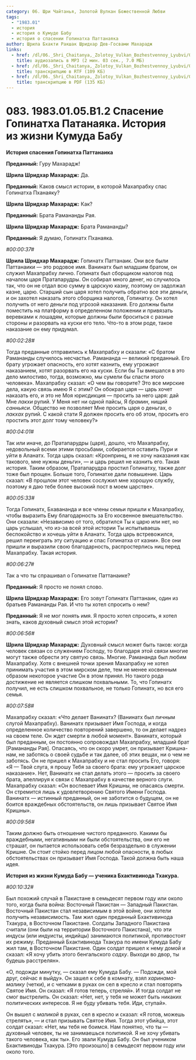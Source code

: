 ```yaml
---
category: 06. Шри Чайтанья, Золотой Вулкан Божественной Любви
tags:
  - "1983.01"
  - история
  - история о Кумуде Бабу
  - история о спасении Гопинатха Паттанаяка
author: Шрила Бхакти Ракшак Шридхар Дев-Госвами Махарадж
links:
  - href: /dl/06._Shri_Chaitanya,_Zolotoy_Vulkan_Bozhestvennoy_Lyubvi/083_1983.01.05.B1.2_SridharMj_Spasenie_Gopinatha_Patanajaka_Istorija_iz_zhizni_Kumuda_Babu.mp3
    title: аудиозапись в MP3 (2 мин. 03 сек., 7.0 МБ)
  - href: /dl/06._Shri_Chaitanya,_Zolotoy_Vulkan_Bozhestvennoy_Lyubvi/083_1983.01.05.B1.2_SridharMj_Spasenie_Gopinatha_Patanajaka_Istorija_iz_zhizni_Kumuda_Babu.rtf
    title: транскрипцию в RTF (109 КБ)
  - href: /dl/06._Shri_Chaitanya,_Zolotoy_Vulkan_Bozhestvennoy_Lyubvi/083_1983.01.05.B1.2_SridharMj_Spasenie_Gopinatha_Patanajaka_Istorija_iz_zhizni_Kumuda_Babu.pdf
    title: транскрипцию в PDF (135 КБ)
---
```


# 083. 1983.01.05.B1.2 Спасение Гопинатха Патанаяка. История из жизни Кумуда Бабу

**История спасения Гопинатха Паттанаика**

**Преданный:** Гуру Махарадж!

**Шрила Шридхар Махарадж:** Да.

**Преданный:** Каков смысл истории, в которой Махапрабху спас Гопинатха Пханаяку?

**Шрила Шридхар Махарадж:** Как?

**Преданный:** Брата Рамананды Рая.

**Шрила Шридхар Махарадж:** Брата Рамананды?

**Преданный:** Я думаю, Гопинатх Пханаяка.

*#00:00:37#*

**Шрила Шридхар Махарадж:** Гопинатх Паттанаик. Они все были Паттанаики — это родовое имя. Ванинатх был младшим братом, он служил Махапрабху лично. Гопинатх был сборщиком налогов под началом царя Пратапарудры. Он собирал много денег, но случилось так, что он не отдал всю сумму в царскую казну, поэтому он задолжал казне, царю. Старший сын царя хотел получить обратно все эти деньги, и он захотел наказать этого сборщика налогов, Гопинатху. Он хотел получить от него деньги под угрозой наказания. Его должны были поместить на платформу в определенном положении и привязать веревками к лошадям, которые должны были броситься с разные стороны и разорвать на куски его тело. Что-то в этом роде, такое наказание он ему придумал.

*#00:02:28#*

Тогда преданные отправились к Махапрабху и сказали: «С братом Рамананды случилось несчастье. Рамананда — великий преданный. Его брату угрожает опасность, его хотят казнить, ему угрожают наказанием, хотят разорвать его на куски. Если бы Ты вмешался в это дело милостиво, тогда, возможно, мы сумели бы спасти этого человека». Махапрабху сказал: «О чем вы говорите? Это все мирские дела, какую связь имею Я с этим? Он обокрал царя — царь хочет наказать его, и это не Моя юрисдикция — просить за него царя: дай Мне *лакхи* рупий. У Меня нет ни одной пайсы, Я *брамин*, нищий *санньяси*. Общество не позволяет Мне просить царя о деньгах, о *лакхах* рупий. С какой стати Я должен просить его об этом, просить его простить этот долг тому человеку?»

*#00:04:01#*

Так или иначе, до Пратапарудры (царя), дошло, что Махапрабху, недовольный всеми этими просьбами, собирается оставить Пури и уйти в Аланатх. Тогда царь сказал: «Кронпринц, я не хочу наказания как такового, мне нужны деньги», — и царь решил не казнить его. Такая история. Таким образом, Пратапарудра простил Гопинатху, также долг тоже был прощен. Больше того, Гопинатхе дали повышение. Царь сказал: «В прошлом этот человек сослужил мне хорошую службу, поэтому я даю тебе более высокий пост в моем царстве».

*#00:05:33#*

Тогда Гопинатх, Бхавананда и все члены семьи пришли к Махапрабху, чтобы выразить Ему благодарность за Его косвенное вмешательство. Они сказали: «Независимо от того, обратился Ты к царю или нет, но царь услышал, что из-за всей этой истории Ты испытываешь беспокойство и хочешь уйти в Аланатх. Тогда царь встревожился, решил переиграть эту ситуацию и спас Гопинатха от казни». Все они пришли и выразили свою благодарность, распростерлись ниц перед Махапрабху. Такая история.

*#00:06:27#*

Так а что ты спрашивал о Гопинатхе Паттанаике?

**Преданный:** Я просто не понял слово.

**Шрила Шридхар Махарадж:** Его зовут Гопинатх Паттанаик, один из братьев Рамананды Рая. И что ты хотел спросить о нем?

**Преданный:** Я не мог понять имя. Я просто хотел спросить, я хотел знать, каков духовный смысл этой истории?

*#00:06:56#*

**Шрила Шридхар Махарадж:** Духовный смысл может быть таков: когда человек связан со служением Господу, то благодаря этой связи многие могут также обрести эту святую связь. Многие. Рамананда был любим Махапрабху. Хотя с внешней точки зрения Махапрабху не хотел принимать участия в этом мирском деле, тем не менее косвенным образом некоторое участие Он в этом принял. Но такого рода достижение не является слишком похвальными. То, что Гопинатх получил, не есть слишком похвальное, не только Гопинатх, но вся его семья.

*#00:07:58#*

Махапрабху сказал: «Что делает Ванинатх? (Ванинатх был личным слугой Махапрабху). Ванинатх призывает Имя Господа, и когда определенное количество повторений завершено, то он делает надрез на своем теле. Он ждет смерти в любой момент». Ванинатх, который был преданным, он постоянно сопровождал Махапрабху, младший брат [Рамананды Рая]. Опасаясь, что он скоро умрет, он призывает Кришна-нам, не заботясь о своей судьбе и так далее, об этих вещах, ни о чем не заботясь. Он не пришел к Махапрабху и не стал просить Его, говоря: «Я — Твой слуга, я прошу Тебя за своего брата: ему угрожает царское наказание». Нет, Ванинатх не стал делать этого — просить за своего брата, апеллируя к связи с Махапрабху в качестве верного слуги. Махапрабху сказал: «Он воспевает Имя Кришны, не опасаясь смерти. Он стремится лишь к удовлетворению Святого Имени Господа. Ванинатх — истинный преданный, он не заботится о будущем, он не боится враждебных обстоятельств, он лишь призывает Святое Имя Кришны».

*#00:09:56#*

Таким должно быть отношение чистого преданного. Какими бы враждебными, негативными ни были обстоятельства, они его не страшат, он пытается использовать себя безраздельно в служении Кришне. Он стоит стойко перед лицом любой опасности, в любых обстоятельствах он призывает Имя Господа. Такой должна быть наша идея.

**История из жизни Кумуда Бабу — ученика Бхактивинода Тхакура.**

*#00:10:32#*

Был похожий случай в Пакистане в семьдесят первом году или около того, когда была война: Восточный Пакистан — Западный Пакистан. Восточный Пакистан стал независимым в этой войне, они хотели получить независимость. Там жил один преданный Бхактивинода Тхакура, в Восточном Пакистане. Солдаты Западного Пакистана считали (они были на территории Восточного Пакистана), что эти индусы (или индуисты, индийцы) занимаются политикой, противостоят их режиму. Преданный Бхактивинода Тхакура по имени Кумуда Бабу жил там, в Восточном Пакистане. Один солдат пришел к нему домой и сказал: «Я хочу убить этого бенгальского *садху*. Выходи во двор, ты будешь расстрелян».

«О, подожди минутку, — сказал ему Кумуда Бабу. — Подожди, мой друг, сейчас я выйду». Он зашел к себе в комнату, взял *харинама-малику* (четки), и с четками в руках он сел в кресло и стал повторять Святое Имя. Он сказал: «Я готов теперь, стреляй». И тогда солдат не смог выстрелить. Он сказал: «Нет, нет, у тебя не может быть никаких политических интересов. Я не буду убивать тебя. Иди, ступай».

Он вышел с *маликой* в руках, сел в кресло и сказал: «Я готов, можешь стрелять», — и стал призывать Святое Имя. Тогда этот убийца, этот солдат сказал: «Нет, мы тебя не боимся. Нам понятно, что ты — духовный человек, ты не занимаешься политикой. Я не хочу убивать такого человека, как ты». Его звали Кумуда Бабу. Он был учеником Бхактивиноды Тхакура. [Это произошло] в семьдесят первом году или около того.

